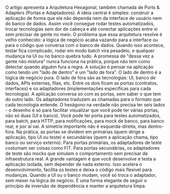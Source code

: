 O artigo apresenta a Arquitetura Hexagonal, também chamada de Ports & Adapters (Portas e Adaptadores). A ideia central é simples: construir a aplicação de forma que ela não dependa nem da interface de usuário nem do banco de dados. Assim você consegue rodar testes automatizados, trocar tecnologias sem dor de cabeça e até conectar aplicações entre si sem precisar de gente no meio.
O problema que essa arquitetura resolve é velho conhecido: a lógica de negócio acaba vazando para a interface ou para o código que conversa com o banco de dados. Quando isso acontece, testar fica complicado, rodar em modo batch vira pesadelo, e qualquer mudança na UI ou no banco quebra tudo. A promessa de "dessa vez a gente não mistura" nunca funciona na prática, porque não tem como detectar quando alguém fura a regra.
A solução é pensar na aplicação como tendo um "lado de dentro" e um "lado de fora". O lado de dentro é a lógica de negócio pura. O lado de fora são as tecnologias: UI, banco de dados, APIs externas, filas, etc. Entre os dois ficam as portas (contratos, interfaces) e os adaptadores (implementações específicas para cada tecnologia). A aplicação conversa só com as portas, sem saber o que tem do outro lado. Os adaptadores traduzem as chamadas para o formato que cada tecnologia entende.
O hexágono na verdade não precisa ter seis lados - o desenho é só para facilitar visualizar que você pode ter várias portas, não só duas (UI e banco). Você pode ter porta para testes automatizados, para batch, para HTTP, para notificações, para mock de banco, para banco real, e por aí vai. A simetria importante não é esquerda-direita, mas dentro-fora.
Na prática, as portas se dividem em primárias (quem dirige a aplicação, tipo UI ou teste) e secundárias (quem a aplicação chama, tipo banco ou serviço externo). Para portas primárias, os adaptadores de teste costumam ser coisas como FIT. Para portas secundárias, os adaptadores de teste são mocks que simulam o comportamento sem precisar da infraestrutura real.
A grande vantagem é que você desenvolve e testa a aplicação isolada, sem depender de nada externo. Isso acelera o desenvolvimento, facilita os testes e deixa o código mais flexível para mudanças. Quando a UI ou o banco mudam, você só troca o adaptador, sem mexer na lógica de negócio. É uma forma elegante de seguir o princípio de inversão de dependência e manter a arquitetura limpa.